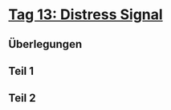 # [Tag 13: Distress Signal](https://adventofcode.com/2022/day/13)

## Überlegungen

## Teil 1

## Teil 2
